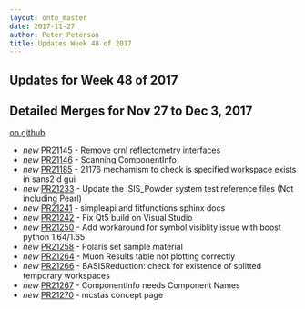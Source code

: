 ```yaml
---
layout: onto_master
date: 2017-11-27
author: Peter Peterson
title: Updates Week 48 of 2017
---
```

Updates for Week 48 of 2017
---------------------------

Detailed Merges for Nov 27 to Dec 3, 2017
-----------------------------------------
[on github](https://github.com/mantidproject/mantid/pulls?q=is%3Apr+merged%3A2017-11-28..2017-12-03)

* *new* [PR21145](https://github.com/mantidproject/mantid/pull/21145) - Remove ornl reflectometry interfaces
* *new* [PR21146](https://github.com/mantidproject/mantid/pull/21146) - Scanning ComponentInfo
* *new* [PR21185](https://github.com/mantidproject/mantid/pull/21185) - 21176 mechamism to check is specified workspace exists in sans2 d gui
* *new* [PR21233](https://github.com/mantidproject/mantid/pull/21233) - Update the ISIS_Powder system test reference files (Not including Pearl)
* *new* [PR21241](https://github.com/mantidproject/mantid/pull/21241) - simpleapi and fitfunctions sphinx docs
* *new* [PR21242](https://github.com/mantidproject/mantid/pull/21242) - Fix Qt5 build on Visual Studio
* *new* [PR21250](https://github.com/mantidproject/mantid/pull/21250) - Add workaround for symbol visiblity issue with boost python 1.64/1.65
* *new* [PR21258](https://github.com/mantidproject/mantid/pull/21258) - Polaris set sample material
* *new* [PR21264](https://github.com/mantidproject/mantid/pull/21264) - Muon Results table not plotting correctly
* *new* [PR21266](https://github.com/mantidproject/mantid/pull/21266) - BASISReduction: check for existence of splitted temporary workspaces
* *new* [PR21267](https://github.com/mantidproject/mantid/pull/21267) - ComponentInfo needs Component Names
* *new* [PR21270](https://github.com/mantidproject/mantid/pull/21270) - mcstas concept page
